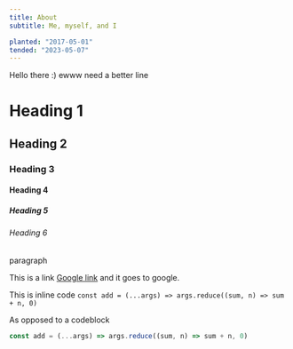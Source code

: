 ```yaml
---
title: About
subtitle: Me, myself, and I

planted: "2017-05-01"
tended: "2023-05-07"
---
```


Hello there :) ewww need a better line

# Heading 1

## Heading 2

### Heading 3

#### Heading 4

##### Heading 5

###### Heading 6

paragraph

This is a link <a href="https://google.com">Google link</a> and it goes to google.

This is inline code `const add = (...args) => args.reduce((sum, n) => sum + n, 0)`

As opposed to a codeblock

```js
const add = (...args) => args.reduce((sum, n) => sum + n, 0)
```
